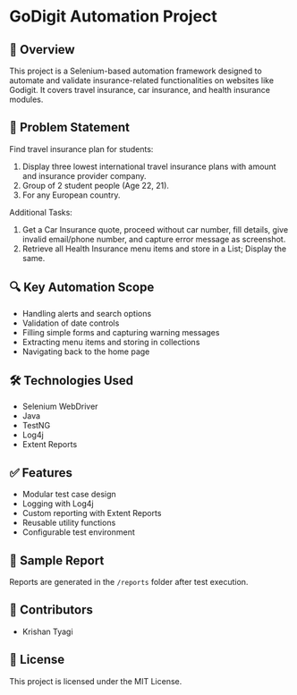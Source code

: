 
# GoDigit Automation Project

## 🚀 Overview
This project is a Selenium-based automation framework designed to automate and validate insurance-related functionalities on websites like Godigit. It covers travel insurance, car insurance, and health insurance modules.

## 🧪 Problem Statement
Find travel insurance plan for students:
1. Display three lowest international travel insurance plans with amount and insurance provider company.
2. Group of 2 student people (Age 22, 21).
3. For any European country.

Additional Tasks:
1. Get a Car Insurance quote, proceed without car number, fill details, give invalid email/phone number, and capture error message as screenshot.
2. Retrieve all Health Insurance menu items and store in a List; Display the same.

## 🔍 Key Automation Scope
- Handling alerts and search options
- Validation of date controls
- Filling simple forms and capturing warning messages
- Extracting menu items and storing in collections
- Navigating back to the home page

## 🛠️ Technologies Used
- Selenium WebDriver
- Java
- TestNG
- Log4j
- Extent Reports


## ✅ Features
- Modular test case design
- Logging with Log4j
- Custom reporting with Extent Reports
- Reusable utility functions
- Configurable test environment

## 📸 Sample Report
Reports are generated in the `/reports` folder after test execution.

## 🙌 Contributors
- Krishan Tyagi

## 📄 License
This project is licensed under the MIT License.

